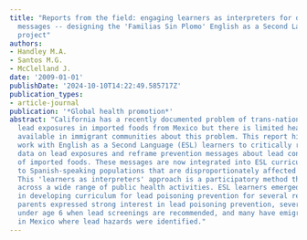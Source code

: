 ```yaml
---
title: "Reports from the field: engaging learners as interpreters for developing health
  messages -- designing the 'Familias Sin Plomo' English as a Second Language curriculum
  project"
authors:
- Handley M.A.
- Santos M.G.
- McClelland J.
date: '2009-01-01'
publishDate: '2024-10-10T14:22:49.585717Z'
publication_types:
- article-journal
publication: '*Global health promotion*'
abstract: "California has a recently documented problem of trans-national environmental
  lead exposures in imported foods from Mexico but there is limited health information
  available in immigrant communities about this problem. This report highlights collaborative
  work with English as a Second Language (ESL) learners to critically review research
  data on lead exposures and reframe prevention messages about lead contamination
  of imported foods. These messages are now integrated into ESL curricula for dissemination
  to Spanish-speaking populations that are disproportionately affected by lead poisoning.
  This 'learners as interpreters' approach is a participatory method that can be applied
  across a wide range of public health activities. ESL learners emerged as ideal partners
  in developing curriculum for lead poisoning prevention for several reasons: the
  parents expressed strong interest in lead poisoning prevention, several have children
  under age 6 when lead screenings are recommended, and many have emigrated from regions
  in Mexico where lead hazards were identified."
---
```

